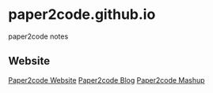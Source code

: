 # paper2code.github.io
paper2code notes

## Website
[Paper2code Website](https://paper2code.com)
[Paper2code Blog](https://paper2code.com/blog)
[Paper2code Mashup](https://paper2code.com/mashup)
